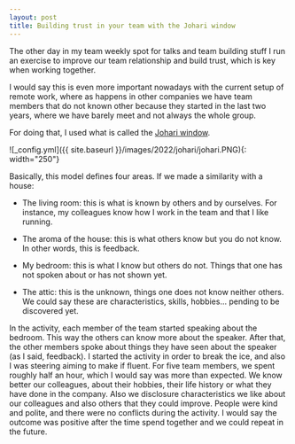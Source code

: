 ```yaml
---
layout: post
title: Building trust in your team with the Johari window
---
```

The other day in my team weekly spot for talks and team building stuff I run an exercise to improve our team relationship and build trust, which is key when working together. 

I would say this is even more important nowadays with the current setup of remote work, where as happens in other companies we have team members that do not known other because they started in the last two years, where we have barely meet and not always the whole group.

For doing that, I used what is called the [Johari window](https://en.wikipedia.org/wiki/Johari_window).

![_config.yml]({{ site.baseurl }}/images/2022/johari/johari.PNG){: width="250"}

Basically, this model defines four areas. If we made a similarity with a house:

- The living room: this is what is known by others and by ourselves. For instance, my colleagues know how I work in the team and that I like running.

- The aroma of the house: this is what others know but you do not know. In other words, this is feedback.

- My bedroom: this is what I know but others do not. Things that one has not spoken about or has not shown yet.

- The attic: this is the unknown, things one does not know neither others. We could say these are characteristics, skills, hobbies... pending to be discovered yet.

In the activity, each member of the team started speaking about the bedroom. This way the others can know more about the speaker. After that, the other members spoke about things they have seen about the speaker (as I said, feedback).
I started the activity in order to break the ice, and also I was steering aiming to make if fluent. For five team members, we spent roughly half an hour, which I would say was more than expected. We know better our colleagues, about their hobbies, their life history or what they have done in the company. Also we disclosure characteristics we like about our colleagues and also others that they could improve. People were kind and polite, and there were no conflicts during the activity. I would say the outcome was positive after the time spend together and we could repeat in the future.
